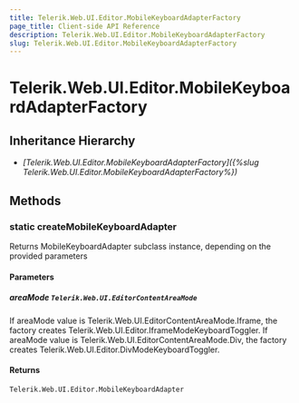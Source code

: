 ```yaml
---
title: Telerik.Web.UI.Editor.MobileKeyboardAdapterFactory
page_title: Client-side API Reference
description: Telerik.Web.UI.Editor.MobileKeyboardAdapterFactory
slug: Telerik.Web.UI.Editor.MobileKeyboardAdapterFactory
---
```


# Telerik.Web.UI.Editor.MobileKeyboardAdapterFactory

## Inheritance Hierarchy

* *[Telerik.Web.UI.Editor.MobileKeyboardAdapterFactory]({%slug Telerik.Web.UI.Editor.MobileKeyboardAdapterFactory%})*

## Methods

### static createMobileKeyboardAdapter

Returns MobileKeyboardAdapter subclass instance, depending on the provided parameters

#### Parameters

##### areaMode `Telerik.Web.UI.EditorContentAreaMode`

If areaMode value is Telerik.Web.UI.EditorContentAreaMode.Iframe, the factory creates Telerik.Web.UI.Editor.IframeModeKeyboardToggler.
If areaMode value is Telerik.Web.UI.EditorContentAreaMode.Div, the factory creates Telerik.Web.UI.Editor.DivModeKeyboardToggler.

#### Returns

`Telerik.Web.UI.Editor.MobileKeyboardAdapter`

